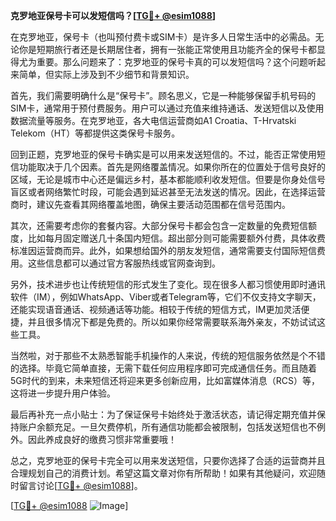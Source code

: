 **克罗地亚保号卡可以发短信吗？[[TG💪+ @esim1088](https://t.me/s/esim1088)]**

在克罗地亚，保号卡（也叫预付费卡或SIM卡）是许多人日常生活中的必需品。无论你是短期旅行者还是长期居住者，拥有一张能正常使用且功能齐全的保号卡都显得尤为重要。那么问题来了：克罗地亚的保号卡真的可以发短信吗？这个问题听起来简单，但实际上涉及到不少细节和背景知识。

首先，我们需要明确什么是“保号卡”。顾名思义，它是一种能够保留手机号码的SIM卡，通常用于预付费服务。用户可以通过充值来维持通话、发送短信以及使用数据流量等服务。在克罗地亚，各大电信运营商如A1 Croatia、T-Hrvatski Telekom（HT）等都提供这类保号卡服务。

回到正题，克罗地亚的保号卡确实是可以用来发送短信的。不过，能否正常使用短信功能取决于几个因素。首先是网络覆盖情况。如果你所在的位置处于信号良好的区域，无论是城市中心还是偏远乡村，基本都能顺利收发短信。但要是你身处信号盲区或者网络繁忙时段，可能会遇到延迟甚至无法发送的情况。因此，在选择运营商时，建议先查看其网络覆盖地图，确保主要活动范围都在信号范围内。

其次，还需要考虑你的套餐内容。大部分保号卡都会包含一定数量的免费短信额度，比如每月固定赠送几十条国内短信。超出部分则可能需要额外付费，具体收费标准因运营商而异。此外，如果想给国外的朋友发短信，通常需要支付国际短信费用。这些信息都可以通过官方客服热线或官网查询到。

另外，技术进步也让传统短信的形式发生了变化。现在很多人都习惯使用即时通讯软件（IM），例如WhatsApp、Viber或者Telegram等，它们不仅支持文字聊天，还能实现语音通话、视频通话等功能。相较于传统的短信方式，IM更加灵活便捷，并且很多情况下都是免费的。所以如果你经常需要联系海外亲友，不妨试试这些工具。

当然啦，对于那些不太熟悉智能手机操作的人来说，传统的短信服务依然是个不错的选择。毕竟它简单直接，无需下载任何应用程序即可完成通信任务。而且随着5G时代的到来，未来短信还将迎来更多创新应用，比如富媒体消息（RCS）等，这将进一步提升用户体验。

最后再补充一点小贴士：为了保证保号卡始终处于激活状态，请记得定期充值并保持账户余额充足。一旦欠费停机，所有通信功能都会被限制，包括发送短信也不例外。因此养成良好的缴费习惯非常重要哦！

总之，克罗地亚的保号卡完全可以用来发送短信，只要你选择了合适的运营商并且合理规划自己的消费计划。希望这篇文章对你有所帮助！如果有其他疑问，欢迎随时留言讨论[[TG💪+ @esim1088](https://t.me/s/esim1088)]。

[[TG💪+ @esim1088](https://t.me/s/esim1088) ![Image](https://i.postimg.cc/4NQfJmqS/Snipaste-2025-05-13-00-14-12.png)]